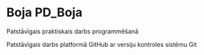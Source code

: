 # Boja PD_Boja
Patstāvīgais praktiskais darbs programmēšanā

Patstāvīgais darbs platformā GitHub ar versiju kontroles sistēmu Git
